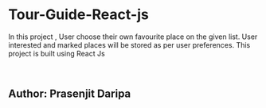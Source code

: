 # Tour-Guide-React-js
<p>In this project , User choose their own favourite place on the given list. User interested and marked places will be stored as per user preferences. This project is built using React Js
</p>
<br>
<h2>Author: Prasenjit Daripa</h2>
